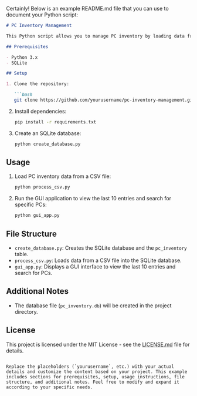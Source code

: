 Certainly! Below is an example README.md file that you can use to document your Python script:

```markdown
# PC Inventory Management

This Python script allows you to manage PC inventory by loading data from CSV files into an SQLite database and providing a GUI interface to view the last 10 entries and search by serial number, memory serial, and board serial.

## Prerequisites

- Python 3.x
- SQLite

## Setup

1. Clone the repository:

   ```bash
   git clone https://github.com/yourusername/pc-inventory-management.git
   ```

2. Install dependencies:

   ```bash
   pip install -r requirements.txt
   ```

3. Create an SQLite database:

   ```bash
   python create_database.py
   ```

## Usage

1. Load PC inventory data from a CSV file:

   ```bash
   python process_csv.py
   ```

2. Run the GUI application to view the last 10 entries and search for specific PCs:

   ```bash
   python gui_app.py
   ```

## File Structure

- `create_database.py`: Creates the SQLite database and the `pc_inventory` table.
- `process_csv.py`: Loads data from a CSV file into the SQLite database.
- `gui_app.py`: Displays a GUI interface to view the last 10 entries and search for PCs.

## Additional Notes

- The database file (`pc_inventory.db`) will be created in the project directory.

## License

This project is licensed under the MIT License - see the [LICENSE.md](LICENSE.md) file for details.
```

Replace the placeholders (`yourusername`, etc.) with your actual details and customize the content based on your project. This example includes sections for prerequisites, setup, usage instructions, file structure, and additional notes. Feel free to modify and expand it according to your specific needs.